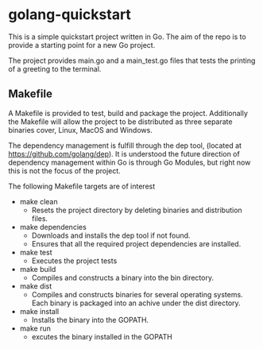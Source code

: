 # golang-quickstart
This is a simple quickstart project written in Go.  The aim of the repo is to provide a starting point for a new Go project.

The project provides main.go and a main_test.go files that tests the printing of a greeting to the terminal.

## Makefile

A Makefile is provided to test, build and package the project.  Additionally the Makefile will allow the project to 
be distributed as three separate binaries cover, Linux, MacOS and Windows.

The dependency management is fulfill through the dep tool, (located at https://github.com/golang/dep).  It is understood 
the future direction of dependency management within Go is through Go Modules, but right now this is not the focus of the project.

The following Makefile targets are of interest
* make clean
  * Resets the project directory by deleting binaries and distribution files.
* make dependencies
  * Downloads and installs the dep tool if not found.
  * Ensures that all the required project dependencies are installed.
* make test
  * Executes the project tests
* make build
  * Compiles and constructs a binary into the bin directory.
* make dist
  * Compiles and constructs binaries for several operating systems.  Each binary is packaged into an achive under the dist directory.
* make install
  * Installs the binary into the GOPATH.
* make run
  * excutes the binary installed in the GOPATH
  



